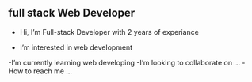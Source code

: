 ## full stack Web Developer
- Hi, I’m Full-stack Developer with 2 years of experiance 

- I’m interested in web development

-I’m currently learning web developing
-I’m looking to collaborate on ...
-How to reach me ...

<!---
amrmuhamedd/amrmuhamedd is a ✨ special ✨ repository because its `README.md` (this file) appears on your GitHub profile.
You can click the Preview link to take a look at your changes.
--->
